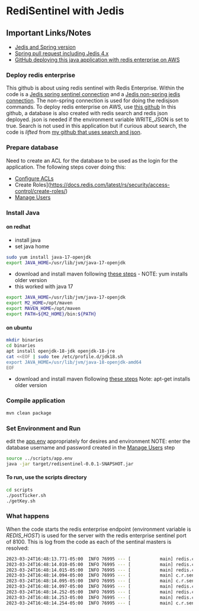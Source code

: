 # RediSentinel with Jedis


## Important Links/Notes
- [Jedis and Spring version](https://stackoverflow.com/questions/72194259/is-it-possible-to-use-the-newest-jedis-in-spring-project)
- [Spring pull request including Jedis 4.x](https://github.com/spring-projects/spring-data-redis/pull/2287)
- [GitHub deploying this java application with redis enterprise on AWS](https://github.com/jphaugla/tfmodule-aws-redis-enterprise)

### Deploy redis enterprise
This github is about using redis sentinel with Redis Enterprise.  Within the code is a [Jedis spring sentinel connection](https://github.com/jphaugla/redisSentinel/blob/main/src/main/java/com/redis/sentinel/config/RedisConfig.java) and a [Jedis non-spring jedis connection](https://github.com/jphaugla/redisSentinel/blob/main/src/main/java/com/redis/sentinel/service/RediSearchService.java#L76).  The non-spring connection is used for doing the redisjson commands.  To deploy redis enterprise on AWS, use [this github](https://github.com/jphaugla/tfmodule-aws-redis-enterprise)
In this github, a database is also created with redis search and redis json deployed.  json is needed if the environment variable WRITE_JSON is set to true.  Search is not used in this application but if curious about search, the code is *lifted* from [my github that uses search and json](https://github.com/jphaugla/redisearchStock).

### Prepare database
Need to create an ACL for the database to be used as the login for the application.  The following steps cover doing this:
* [Configure ACLs](https://docs.redis.com/latest/rs/security/access-control/configure-acl/)
* Create Roles](https://docs.redis.com/latest/rs/security/access-control/create-roles/)
* [Manage Users](https://docs.redis.com/latest/rs/security/access-control/manage-users/)

### Install Java
#### on redhat
  * install java 
  * set java home
```bash
sudo yum install java-17-openjdk
export JAVA_HOME=/usr/lib/jvm/java-17-openjdk
```
  * download and install maven following [these steps](https://linuxize.com/post/how-to-install-apache-maven-on-centos-7) - NOTE:  yum installs older version
  * this worked with java 17
```bash
export JAVA_HOME=/usr/lib/jvm/java-17-openjdk
export M2_HOME=/opt/maven
export MAVEN_HOME=/opt/maven
export PATH=${M2_HOME}/bin:${PATH}
```

#### on ubuntu
```bash
mkdir binaries
cd binaries
apt install openjdk-18-jdk openjdk-18-jre
cat <<EOF | sudo tee /etc/profile.d/jdk18.sh
export JAVA_HOME=/usr/lib/jvm/java-18-openjdk-amd64
EOF
```
  * download and install maven flollowing [these steps](https://phoenixnap.com/kb/install-maven-on-ubuntu)  Note:  apt-get installs older version
### Compile application
```bash
mvn clean package
```

### Set Environment and Run
edit the [app.env](../scripts/app.env) appropriately for desires and environment
NOTE: enter the database username and password created in the [Manage Users](https://docs.redis.com/latest/rs/security/access-control/manage-users/) step
```bash
source ../scripts/app.env
java -jar target/redisentinel-0.0.1-SNAPSHOT.jar
```
#### To run, use the scripts directory 
```bash
cd scripts
./postTicker.sh
./getKey.sh
```

### What happens
When the code starts the redis enterprise endpoint (environment variable is *REDIS_HOST*) is used for the server with the redis enterprise sentinel port of 8100.  This is log from the code as each of the sentinal masters is resolved:
```bash
2023-03-24T16:48:13.771-05:00  INFO 76995 --- [           main] redis.clients.jedis.JedisSentinelPool    : Trying to find master from available Sentinels...
2023-03-24T16:48:14.010-05:00  INFO 76995 --- [           main] redis.clients.jedis.JedisSentinelPool    : Redis master running at 54.241.107.136:12128, starting Sentinel listeners...
2023-03-24T16:48:14.015-05:00  INFO 76995 --- [           main] redis.clients.jedis.JedisSentinelPool    : Created JedisSentinelPool to master at 54.241.107.136:12128
2023-03-24T16:48:14.094-05:00  INFO 76995 --- [           main] c.r.sentinel.service.RediSearchService   : Init RediSearchService
2023-03-24T16:48:14.095-05:00  INFO 76995 --- [           main] c.r.sentinel.service.RediSearchService   : redisPassword is jasonrocks
2023-03-24T16:48:14.097-05:00  INFO 76995 --- [           main] redis.clients.jedis.JedisSentinelPool    : Trying to find master from available Sentinels...
2023-03-24T16:48:14.252-05:00  INFO 76995 --- [           main] redis.clients.jedis.JedisSentinelPool    : Redis master running at 54.241.107.136:12128, starting Sentinel listeners...
2023-03-24T16:48:14.253-05:00  INFO 76995 --- [           main] redis.clients.jedis.JedisSentinelPool    : Created JedisSentinelPool to master at 54.241.107.136:12128
2023-03-24T16:48:14.254-05:00  INFO 76995 --- [           main] c.r.sentinel.service.RediSearchService   : looging in using username jph
``` 

